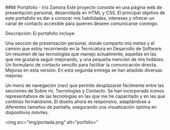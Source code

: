 ##Mi Portafolio - Iris Zamora
Este proyecto consiste en una página web de presentación personal, desarrollada en HTML y CSS. El principal objetivo de este portafolio es dar a conocer mis habilidades, intereses y ofrecer un canal de contacto accesible para quienes deseen comunicarse conmigo.

Descripción:
El portafolio incluye:

Una sección de presentación personal, donde comparto mis metas y el camino que estoy recorriendo en la Tecnicatura en Desarrollo de Software.
Un resumen de las tecnologías que manejo actualmente, aquellas en las que me gustaría seguir mejorando, y una pequeña mención de mis hobbies.
Un formulario de contacto sencillo para facilitar la comunicación directa.
Mejoras en esta versión:
En esta segunda entrega se han añadido diversas mejoras:

Un menú de navegación (nav) que permite desplazarse fácilmente entre las secciones de Sobre mí, Tecnologías y Contacto.
Se han incorporado íconos representativos de las tecnologías en las que me he capacitado y en las que continúo formándome.
El diseño ahora es responsivo, adaptándose a diferentes tamaños de pantalla, asegurando una visualización óptima en dispositivos móviles.


<img src="img/portada.png" alt="porfolio>"